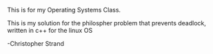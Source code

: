 This is for my Operating Systems Class.

This is my solution for the philospher problem that prevents deadlock, written in c++ for the linux OS

-Christopher Strand